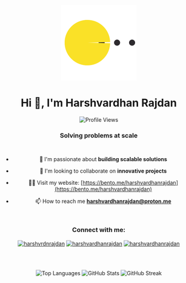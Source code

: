 <div align="center">
	<br>
	<img src="https://raw.githubusercontent.com/Aniket965/Aniket965/master/pacman.svg?sanitize=true" width="200" height="200">
</div>
<h1 align="center">Hi 👋, I'm Harshvardhan Rajdan</h1>

<div align="center" style="display: flex; justify-content: center; margin: 10px 0;">
  <img src="https://komarev.com/ghpvc/?username=harshvardhanrajdan&style=flat-square&color=blue" alt="Profile Views" />
</div>

<h3 align="center">Solving problems at scale</h3>

<div align="center" style="display: flex; flex-direction: column; align-items: center;">

- 🌱 I'm passionate about **building scalable solutions**

- 👯 I'm looking to collaborate on **innovative projects**

- 👨‍💻 Visit my website: [https://bento.me/harshvardhanrajdan](https://bento.me/harshvardhanrajdan)

- 📫 How to reach me **harshvardhanrajdan@proton.me**

</div>

<!--START_SECTION:waka-->

<!--END_SECTION:waka-->

<h3 align="center">Connect with me:</h3>
<p align="center">
<a href="https://twitter.com/harshvrdnrajdan" target="blank"><img align="center" src="https://cdn.jsdelivr.net/npm/simple-icons@3.0.1/icons/twitter.svg" alt="harshvrdnrajdan" height="30" width="40" /></a>
<a href="https://linkedin.com/in/harshvardhanrajdan" target="blank"><img align="center" src="https://cdn.jsdelivr.net/npm/simple-icons@3.0.1/icons/linkedin.svg" alt="harshvardhanrajdan" height="30" width="40" /></a>
<a href="https://instagram.com/harshvardhanrajdan" target="blank"><img align="center" src="https://cdn.jsdelivr.net/npm/simple-icons@3.0.1/icons/instagram.svg" alt="harshvardhanrajdan" height="30" width="40" /></a>
</p>

<br>

<div align="center" style="margin: 0px 20px; padding: 30px; border-radius: 10px; background-color: rgba(255, 255, 255, 0.05);">

<img src="https://github-readme-stats.vercel.app/api/top-langs/?username=harshvardhanrajdan&layout=compact&theme=radical&hide_border=true" alt="Top Languages" style="width: 50%; max-width: 500px; margin-bottom: 20px;" />

<img src="https://github-readme-stats.vercel.app/api?username=harshvardhanrajdan&show_icons=true&locale=en&theme=blue-green" alt="GitHub Stats" style="width: 50%; max-width: 500px; margin-bottom: 20px;" />

<img src="https://github-readme-streak-stats.herokuapp.com/?user=harshvardhanrajdan&theme=radical" alt="GitHub Streak" style="width: 50%; max-width: 500px;" />

</div>
